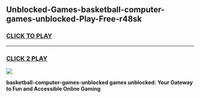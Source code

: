 
## Unblocked-Games-basketball-computer-games-unblocked-Play-Free-r48sk
<h3>
<a href="https://premium76.site?title=basketball-computer-games-unblocked&ref=09A">CLICK TO PLAY</a></h3>
<hr>

<h3>
<a href="https://premium76.site?title=basketball-computer-games-unblocked&ref=09A">CLICK 2 PLAY</a>
  
</h3>

<a href="https://premium76.site?title=basketball-computer-games-unblocked&ref=09A"><img src="https://clearcache.store/games.png"></a>


**basketball-computer-games-unblocked games unblocked: Your Gateway to Fun and Accessible Online Gaming**
